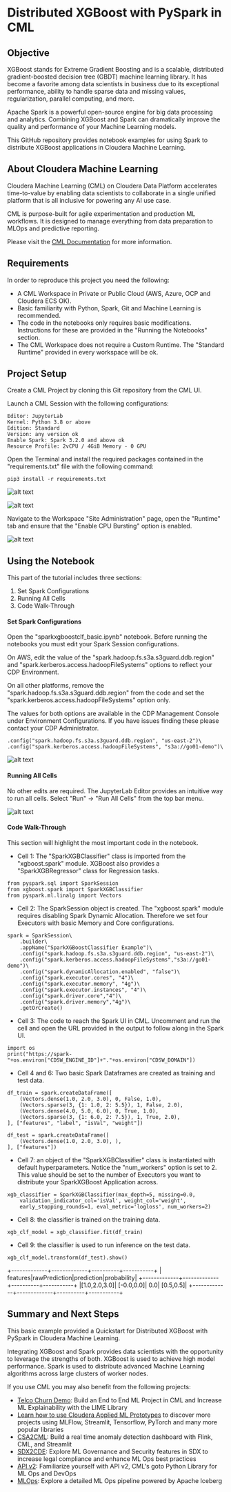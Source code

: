 # Distributed XGBoost with PySpark in CML

## Objective

XGBoost stands for Extreme Gradient Boosting and is a scalable, distributed gradient-boosted decision tree (GBDT) machine learning library. It has become a favorite among data scientists in business due to its exceptional performance, ability to handle sparse data and missing values, regularization, parallel computing, and more.

Apache Spark is a powerful open-source engine for big data processing and analytics. Combining XGBoost and Spark can dramatically improve the quality and performance of your Machine Learning models.

This GitHub repository provides notebook examples for using Spark to distribute XGBoost applications in Cloudera Machine Learning.

## About Cloudera Machine Learning

Cloudera Machine Learning (CML) on Cloudera Data Platform accelerates time-to-value by enabling data scientists to collaborate in a single unified platform that is all inclusive for powering any AI use case.

CML is purpose-built for agile experimentation and production ML workflows. It is designed to manage everything from data preparation to MLOps and predictive reporting.

Please visit the [CML Documentation](https://docs.cloudera.com/machine-learning/cloud/product/topics/ml-product-overview.html) for more information.

## Requirements

In order to reproduce this project you need the following:

* A CML Workspace in Private or Public Cloud (AWS, Azure, OCP and Cloudera ECS OK).
* Basic familiarity with Python, Spark, Git and Machine Learning is recommended.
* The code in the notebooks only requires basic modifications. Instructions for these are provided in the "Running the Notebooks" section.
* The CML Workspace does not require a Custom Runtime. The "Standard Runtime" provided in every workspace will be ok.

## Project Setup

Create a CML Project by cloning this Git repository from the CML UI.

Launch a CML Session with the following configurations:

```
Editor: JupyterLab
Kernel: Python 3.8 or above
Edition: Standard
Version: any version ok
Enable Spark: Spark 3.2.0 and above ok
Resource Profile: 2vCPU / 4GiB Memory - 0 GPU
```

Open the Terminal and install the required packages contained in the "requirements.txt" file with the following command:

```
pip3 install -r requirements.txt
```

![alt text](img/cml_terminal.png)

![alt text](img/cml_terminal_2.png)

Navigate to the Workspace "Site Administration" page, open the "Runtime" tab and ensure that the "Enable CPU Bursting" option is enabled.

![alt text](img/site_admin.png)

## Using the Notebook

This part of the tutorial includes three sections:

1. Set Spark Configurations
2. Running All Cells
3. Code Walk-Through

#### Set Spark Configurations

Open the "sparkxgboostclf_basic.ipynb" notebook. Before running the notebooks you must edit your Spark Session configurations.

On AWS, edit the value of the "spark.hadoop.fs.s3a.s3guard.ddb.region" and "spark.kerberos.access.hadoopFileSystems" options to reflect your CDP Environment.

On all other platforms, remove the "spark.hadoop.fs.s3a.s3guard.ddb.region" from the code and set the "spark.kerberos.access.hadoopFileSystems" option only.

The values for both options are available in the CDP Management Console under Environment Configurations. If you have issues finding these please contact your CDP Administrator.   

```
.config("spark.hadoop.fs.s3a.s3guard.ddb.region", "us-east-2")\
.config("spark.kerberos.access.hadoopFileSystems", "s3a://go01-demo")\
```

![alt text](img/notebook_2.png)

#### Running All Cells

No other edits are required. The JupyterLab Editor provides an intuitive way to run all cells. Select "Run" -> "Run All Cells" from the top bar menu.

![alt text](img/notebook_1.png)

#### Code Walk-Through

This section will highlight the most important code in the notebook.

* Cell 1: The "SparkXGBClassifier" class is imported from the "xgboost.spark" module. XGBoost also provides a "SparkXGBRegressor" class for Regression tasks.

```
from pyspark.sql import SparkSession
from xgboost.spark import SparkXGBClassifier
from pyspark.ml.linalg import Vectors
```

* Cell 2: The SparkSession object is created. The "xgboost.spark" module requires disabling Spark Dynamic Allocation. Therefore we set four Executors with basic Memory and Core configurations.

```
spark = SparkSession\
    .builder\
    .appName("SparkXGBoostClassifier Example")\
    .config("spark.hadoop.fs.s3a.s3guard.ddb.region", "us-east-2")\
    .config("spark.kerberos.access.hadoopFileSystems","s3a://go01-demo")\
    .config("spark.dynamicAllocation.enabled", "false")\
    .config("spark.executor.cores", "4")\
    .config("spark.executor.memory", "4g")\
    .config("spark.executor.instances", "4")\
    .config("spark.driver.core","4")\
    .config("spark.driver.memory","4g")\
    .getOrCreate()
```

* Cell 3: The code to reach the Spark UI in CML. Uncomment and run the cell and open the URL provided in the output to follow along in the Spark UI.

```
import os
print("https://spark-"+os.environ["CDSW_ENGINE_ID"]+"."+os.environ["CDSW_DOMAIN"])
```

* Cell 4 and 6: Two basic Spark Dataframes are created as training and test data.

```
df_train = spark.createDataFrame([
    (Vectors.dense(1.0, 2.0, 3.0), 0, False, 1.0),
    (Vectors.sparse(3, {1: 1.0, 2: 5.5}), 1, False, 2.0),
    (Vectors.dense(4.0, 5.0, 6.0), 0, True, 1.0),
    (Vectors.sparse(3, {1: 6.0, 2: 7.5}), 1, True, 2.0),
], ["features", "label", "isVal", "weight"])

df_test = spark.createDataFrame([
    (Vectors.dense(1.0, 2.0, 3.0), ),
], ["features"])
```

* Cell 7: an object of the "SparkXGBClassifier" class is instantiated with default hyperparameters. Notice the "num_workers" option is set to 2. This value should be set to the number of Executors you want to distribute your SparkXGBoost Application across.

```
xgb_classifier = SparkXGBClassifier(max_depth=5, missing=0.0,
    validation_indicator_col='isVal', weight_col='weight',
    early_stopping_rounds=1, eval_metric='logloss', num_workers=2)
```

* Cell 8: the classifier is trained on the training data.

```
xgb_clf_model = xgb_classifier.fit(df_train)
```

* Cell 9: the classifier is used to run inference on the test data.

```
xgb_clf_model.transform(df_test).show()
```

+-------------+-------------+----------+-----------+
|     features|rawPrediction|prediction|probability|
+-------------+-------------+----------+-----------+
|[1.0,2.0,3.0]|   [-0.0,0.0]|       0.0|  [0.5,0.5]|
+-------------+-------------+----------+-----------+

## Summary and Next Steps

This basic example provided a Quickstart for Distributed XGBoost with PySpark in Cloudera Machine Learning.

Integrating XGBoost and Spark provides data scientists with the opportunity to leverage the strengths of both. XGBoost is used to achieve high model performance. Spark is used to distribute advanced Machine Learning algorithms across large clusters of worker nodes.

If you use CML you may also benefit from the following projects:

* [Telco Churn Demo](https://github.com/pdefusco/CML_AMP_Churn_Prediction): Build an End to End ML Project in CML and Increase ML Explainability with the LIME Library
* [Learn how to use Cloudera Applied ML Prototypes](https://docs.cloudera.com/machine-learning/cloud/applied-ml-prototypes/topics/ml-amps-overview.html) to discover more projects using MLFlow, Streamlit, Tensorflow, PyTorch and many more popular libraries
* [CSA2CML](https://github.com/pdefusco/CSA2CML): Build a real time anomaly detection dashboard with Flink, CML, and Streamlit
* [SDX2CDE](https://github.com/pdefusco/SDX2CDE): Explore ML Governance and Security features in SDX to increase legal compliance and enhance ML Ops best practices
* [API v2](https://github.com/pdefusco/CML_AMP_APIv2): Familiarize yourself with API v2, CML's goto Python Library for ML Ops and DevOps
* [MLOps](https://github.com/pdefusco/MLOps): Explore a detailed ML Ops pipeline powered by Apache Iceberg
